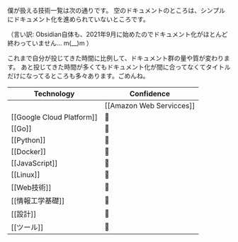 僕が扱える技術一覧は次の通りです。
空のドキュメントのところは、シンプルにドキュメント化を進められていないところです。

（言い訳: Obsidian自体も、2021年9月に始めたのでドキュメント化がほとんど終わっていません... m(__)m ）

これまで自分が投じてきた時間に比例して、ドキュメント群の量や質が変わります。
あと投じてきた時間が多くてもドキュメント化が間に合ってなくてタイトルだけになってるところも多々あります。ごめんね。

| Technology       | Confidence |
| ---------------- | ---------- |
	| [[Amazon Web Servicces]]          | 🥈         |
| [[Google Cloud Platform]]          | 🥇         |
| [[Go]]           | 🥉         |
| [[Python]]       | 🥇         |
| [[Docker]]       | 🥈         |
| [[JavaScript]]   | 🥈         |
| [[Linux]]        | 🥇         |
| [[Web技術]]      | 🥈         |
| [[情報工学基礎]] | 🥇         |
| [[設計]]         | 🥉         |
| [[ツール]]       | 🥉         |

